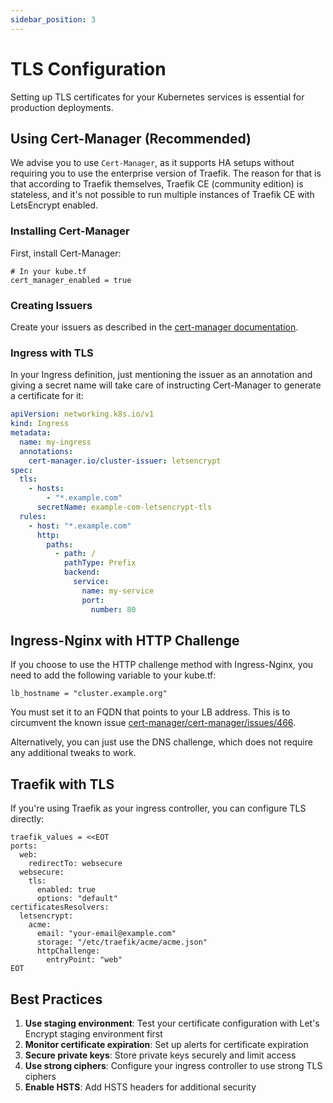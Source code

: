 ```yaml
---
sidebar_position: 3
---
```


# TLS Configuration

Setting up TLS certificates for your Kubernetes services is essential for production deployments.

## Using Cert-Manager (Recommended)

We advise you to use `Cert-Manager`, as it supports HA setups without requiring you to use the enterprise version of Traefik. The reason for that is that according to Traefik themselves, Traefik CE (community edition) is stateless, and it's not possible to run multiple instances of Traefik CE with LetsEncrypt enabled.

### Installing Cert-Manager

First, install Cert-Manager:

```hcl
# In your kube.tf
cert_manager_enabled = true
```

### Creating Issuers

Create your issuers as described in the [cert-manager documentation](https://cert-manager.io/docs/configuration/acme/).

### Ingress with TLS

In your Ingress definition, just mentioning the issuer as an annotation and giving a secret name will take care of instructing Cert-Manager to generate a certificate for it:

```yaml
apiVersion: networking.k8s.io/v1
kind: Ingress
metadata:
  name: my-ingress
  annotations:
    cert-manager.io/cluster-issuer: letsencrypt
spec:
  tls:
    - hosts:
        - "*.example.com"
      secretName: example-com-letsencrypt-tls
  rules:
    - host: "*.example.com"
      http:
        paths:
          - path: /
            pathType: Prefix
            backend:
              service:
                name: my-service
                port:
                  number: 80
```

## Ingress-Nginx with HTTP Challenge

If you choose to use the HTTP challenge method with Ingress-Nginx, you need to add the following variable to your kube.tf:

```hcl
lb_hostname = "cluster.example.org"
```

You must set it to an FQDN that points to your LB address. This is to circumvent the known issue [cert-manager/cert-manager/issues/466](https://github.com/cert-manager/cert-manager/issues/466).

Alternatively, you can just use the DNS challenge, which does not require any additional tweaks to work.

## Traefik with TLS

If you're using Traefik as your ingress controller, you can configure TLS directly:

```hcl
traefik_values = <<EOT
ports:
  web:
    redirectTo: websecure
  websecure:
    tls:
      enabled: true
      options: "default"
certificatesResolvers:
  letsencrypt:
    acme:
      email: "your-email@example.com"
      storage: "/etc/traefik/acme/acme.json"
      httpChallenge:
        entryPoint: "web"
EOT
```

## Best Practices

1. **Use staging environment**: Test your certificate configuration with Let's Encrypt staging environment first
2. **Monitor certificate expiration**: Set up alerts for certificate expiration
3. **Secure private keys**: Store private keys securely and limit access
4. **Use strong ciphers**: Configure your ingress controller to use strong TLS ciphers
5. **Enable HSTS**: Add HSTS headers for additional security